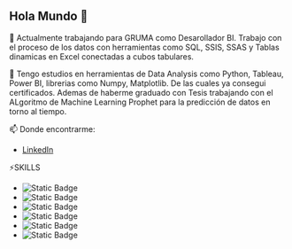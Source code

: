 ## Hola Mundo 👋

🔭 Actualmente trabajando para GRUMA como Desarollador BI.
Trabajo con el proceso de los datos con herramientas como SQL, SSIS, SSAS y Tablas dinamicas en Excel conectadas a cubos tabulares.

🌱 Tengo estudios en herramientas de Data Analysis como Python, Tableau, Power BI, librerias como Numpy, Matplotlib. De las cuales ya consegui certificados. Ademas de haberme graduado con Tesis trabajando con el ALgoritmo de Machine Learning Prophet para la predicción de datos en torno al tiempo.

📫 Donde encontrarme:
- [LinkedIn](https://www.linkedin.com/in/jes%C3%BAs-alberto-reyes-hern%C3%A1ndez-055573262/)

⚡SKILLS
- ![Static Badge](https://img.shields.io/badge/SQL-8A2BE2)
- ![Static Badge](https://img.shields.io/badge/SSIS-8A2BE3)
- ![Static Badge](https://img.shields.io/badge/SSAS-8A2BE4)
- ![Static Badge](https://img.shields.io/badge/Excel-8A2BE5)
- ![Static Badge](https://img.shields.io/badge/Python-8A2BE6)
- ![Static Badge](https://img.shields.io/badge/Power%20BI-8A2BE7)

<!--
**Alberto3312/Alberto3312** is a ✨ _special_ ✨ repository because its `README.md` (this file) appears on your GitHub profile.

Here are some ideas to get you started:

- 🔭 I’m currently working on ...
- 🌱 I’m currently learning ...
- 👯 I’m looking to collaborate on ...
- 🤔 I’m looking for help with ...
- 💬 Ask me about ...
- 📫 How to reach me: ...
- 😄 Pronouns: ...
- ⚡ Fun fact: ...
-->
